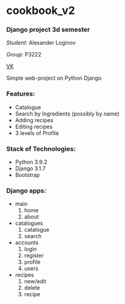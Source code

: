 # cookbook_v2
### Django project 3d semester

*Student:* Alexander Loginov

*Group:* P3222

[VK](http://vk.com/idallogan)

Simple web-project on Python Django

### Features:
* Catalogue
* Search by Ingredients (possibly by name)
* Adding recipes
* Editing recipes
* 3 levels of Profile

### Stack of Technologies:
* Python 3.9.2
* Django 3.1.7
* Bootstrap

### Django apps:
* main
  1. home
  1. about
* catalogues
  1. catalogue
  1. search
* accounts
  1. login
  1. register
  1. profile
  1. users
* recipes
  1. new/edit
  1. delete
  1. recipe
